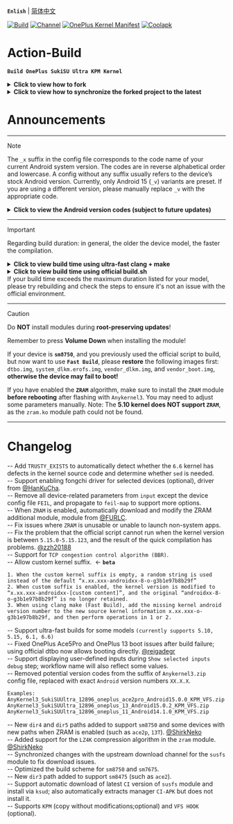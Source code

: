 **`Enlish`** | [简体中文](README.md)

[![Build](https://img.shields.io/badge/GitHub%20Actions-Build-181717?logo=github&logoColor=white&style=flat-square)](https://github.com/Numbersf/Action-Build/actions/workflows/Build%20SukiSU%20Ultra%20OnePlus.yml) [![Channel](https://img.shields.io/badge/Follow-Telegram-blue.svg?logo=telegram)](https://t.me/taichi91) [![OnePlus Kernel Manifest](https://img.shields.io/badge/OnePlus%20Kernel%20Manifest-EB0029?logo=oneplus&logoColor=white&style=flat-square)](https://github.com/OnePlusOSS/kernel_manifest) [![Coolapk](https://img.shields.io/badge/Follow-Coolapk-3DDC84?style=flat-square&logo=android&logoColor=white)](http://www.coolapk.com/u/28259173)

# Action-Build
**```Build OnePlus SukiSU Ultra KPM Kernel```**
<details>
<summary><strong>Click to view how to fork</strong></summary>
<img src="https://github.com/Numbersf/Action-Build/blob/main/pic%2Fmake.gif" width="500"/>
</details>
<details>
<summary><strong>Click to view how to synchronize the forked project to the latest</strong></summary>
<img src="https://github.com/Numbersf/Action-Build/blob/main/pic%2Fsyncfork.png" width="150"/>
<summary>Please sync in time! Some updates may cause old versions to become invalid!</summary>
</details>

# Announcements

------
> [!NOTE]  
> The `_x` suffix in the config file corresponds to the code name of your current Android system version. The codes are in reverse alphabetical order and lowercase. A config without any suffix usually refers to the device’s stock Android version. Currently, only Android 15 (`_v`) variants are preset. If you are using a different version, please manually replace `_v` with the appropriate code.
> <details>
> <summary><strong>Click to view the Android version codes (subject to future updates)</strong></summary>
>
>`_z Android19 (Zebra Cake)`
>
>`_y Android18 (Yogurt Parfait)`
>
>`_x Android17 (Xmas Pudding)`
>
>`_w Android16 (Wedding Cake)`<strong>
>
>`_v Android15 (Vanilla Ice Cream)`
>
>`_u Android14 (Upside Down Cake)`
>
>`_t Android13 (Tiramisu)`
>
>`_s Android12 (Snow Cone)`</strong>
>
>`_r Android11 (Red Velvet Cake)`
>
>`_q Android10 (Quince Tart)`
>
>`_p Android9 (Pie)`
>
>`_o Android8 (Oreo)`
>
>`_n Android7 (Nougat)`
>
>`_m Android6 (Marshmallow)`
>
>`_l Android5 (Lollipop)`
>
>`_k Android4.4 (KitKat)`
>
>`_j Android4.3–4.1 (Jelly Bean)`
>
>`_i Android4.0 (Ice Cream Sandwich)`
>
>`_h Android3.x (Honeycomb)`
>
>`_g Android2.3 (Gingerbread)`
>
>`_f Android2.2 (FroYo)`
>
>`_e Android2.1 (Eclair)`
>
>`_d Android1.6 (Donut)`
>
>`_c Android1.5 (Cupcake)`
>
> </details>

------
> [!IMPORTANT]
>Regarding build duration: in general, the older the device model, the faster the compilation.
> <details>
> <summary><strong>Click to view build time using ultra-fast clang + make</strong></summary>
>
>|Device Type                | Average Duration Range            | Maximum Duration     |
>|-------------------------------------|--------------------------|------------------|
>| `All other models`                  | `19min ~ 33min`         | `35min`         |
>| `Special models e.g.: OnePlus 11-A14; OnePlus 11-A13`    | `55min ~ 1h17min`     | `1h23min` |
> </details>
> 
> <details>
> <summary><strong>Click to view build time using official build.sh</strong></summary>
>
>|Device Type        | Average Duration Range               | Maximum Duration |
>|--------------------------|-----------------------------|------------------|
>| `sm8450, sm8475, sm8550` | `29min ~ 35min`             | `45min`
>| `sm7675, sm7550, sm8650` |`59min ~ 1h12min`| `1h28min`        |
>| `sm8750`|`1h55min ~ 2h22min`| `2h27min`       |
>| `Special models e.g.: OnePlus 11-A14; OnePlus 11-A13` | `1h1min ~ 1h28min`  |`1h32min`|
>
></details>
>If your build time exceeds the maximum duration listed for your model, please try rebuilding and check the steps to ensure it's not an issue with the official environment.

------
> [!CAUTION]
> Do **NOT** install modules during **root-preserving updates**!
>
> Remember to press **Volume Down** when installing the module!
>
> If your device is **`sm8750`**, and you previously used the official script to build,
> but now want to use **`Fast Build`**, please **restore** the following images first:
> `dtbo.img`, `system_dlkm.erofs.img`, `vendor_dlkm.img`, and `vendor_boot.img`,
> **otherwise the device may fail to boot!**
>
> If you have enabled the **`ZRAM`** algorithm, make sure to install the `ZRAM` module
> **before rebooting** after flashing with `Anykernel3`. You may need to adjust some parameters manually.
> Note: The **5.10 kernel does NOT support `ZRAM`**, as the `zram.ko` module path could not be found.
>
 
------
 
# Changelog
-- Add `TRUSTY_EXISTS` to automatically detect whether the `6.6` kernel has defects in the kernel source code and determine whether `sed` is needed.  
-- Support enabling fongchi driver for selected devices (optional), driver from [@HanKuCha](https://github.com/HanKuCha).  
-- Remove all device-related parameters from `input` except the device config file `FEIL`, and propagate to `feil-map` to support more options.  
-- When `ZRAM` is enabled, automatically download and modify the ZRAM additional module, module from [@FURLC](https://github.com/FURLC).  
-- Fix issues where `ZRAM` is unusable or unable to launch non-system apps.  
-- Fix the problem that the official script cannot run when the kernel version is between `5.15.0-5.15.123`, and the result of the quick compilation has problems. [@zzh20188](https://github.com/zzh20188)  
-- Support for `TCP congestion control algorithm (BBR)`.  
-- Allow custom kernel suffix.  <- **`beta`**
```
1. When the custom kernel suffix is empty, a random string is used instead of the default “x.xx.xxx-androidxx-8-o-g3b1e97b8b29f”
2. When custom suffix is enabled, the kernel version is modified to “x.xx.xxx-androidxx-[custom content]”, and the original “androidxx-8-o-g3b1e97b8b29f” is no longer retained.
3. When using clang make (Fast Build), add the missing kernel android version number to the new source kernel information x.xx.xxx-o-g3b1e97b8b29f, and then perform operations in 1 or 2.
```  
-- Support ultra-fast builds for some models `(currently supports 5.10, 5.15, 6.1, 6.6)`  
-- Fixed OnePlus Ace5Pro and OnePlus 13 boot issues after build failure; using official dtbo now allows booting directly. [@reigadegr](https://github.com/reigadegr)  
-- Support displaying user-defined inputs during `Show selected inputs debug` step; workflow name will also reflect some values.  
-- Removed potential version codes from the suffix of `Anykernel3.zip` config file, replaced with exact `Android` version numbers `XX.X.X`.
```
Examples:
AnyKernel3_SukiSUUltra_12896_oneplus_ace2pro_Android15.0.0_KPM_VFS.zip  
AnyKernel3_SukiSUUltra_12896_oneplus_13_Android15.0.2_KPM_VFS.zip  
AnyKernel3_SukiSUUltra_12896_oneplus_11_Android14.1.0_KPM_VFS.zip
```  
-- New `dir4` and `dir5` paths added to support `sm8750` and some devices with new paths when ZRAM is enabled (such as `ace2p`, `13T`).   [@ShirkNeko](https://github.com/ShirkNeko)  
-- Added support for the `LZ4K` compression algorithm in the `zram` module.   [@ShirkNeko](https://github.com/ShirkNeko)  
-- Synchronized changes with the upstream download channel for the `susfs` module to fix download issues.  
-- Optimized the build scheme for `sm8750` and `sm7675`.  
-- New `dir3` path added to support `sm8475` (such as `ace2`).  
-- Support automatic download of latest `CI` version of `susfs` module and install via `ksud`; also automatically extracts manager `CI-APK` but does not install it.  
-- Supports `KPM` (copy without modifications;optional) and `VFS HOOK` (optional).  